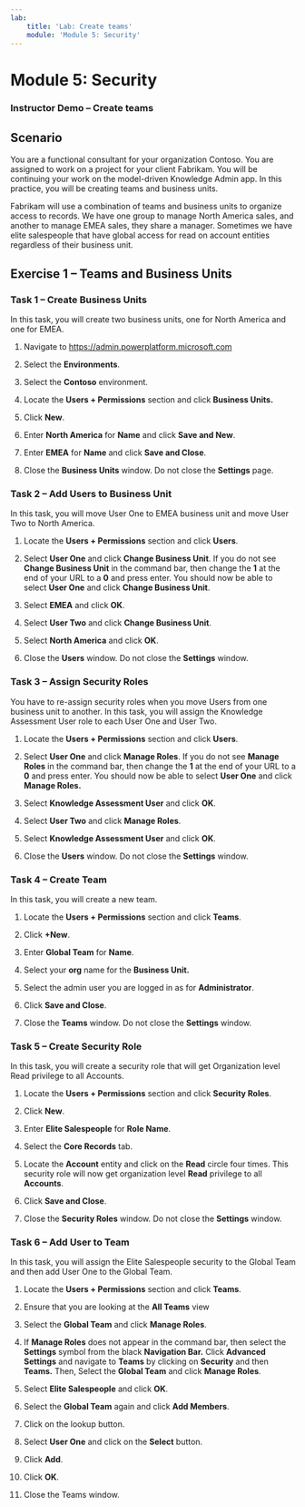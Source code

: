 ```yaml
---
lab:
    title: 'Lab: Create teams'
    module: 'Module 5: Security'
---
```


Module 5: Security
==================
### Instructor Demo – Create teams

Scenario
--------

You are a functional consultant for your organization Contoso. You are assigned
to work on a project for your client Fabrikam. You will be continuing your work
on the model-driven Knowledge Admin app. In this practice, you will be creating
teams and business units.

Fabrikam will use a combination of teams and business units to organize access
to records. We have one group to manage North America sales, and another to
manage EMEA sales, they share a manager. Sometimes we have elite salespeople
that have global access for read on account entities regardless of their
business unit.

Exercise 1 – Teams and Business Units
-------------------------------------

### Task 1 – Create Business Units

In this task, you will create two business units, one for North America and one
for EMEA.

1.  Navigate to <https://admin.powerplatform.microsoft.com>

2.  Select the **Environments**.

3.  Select the **Contoso** environment.

4.  Locate the **Users + Permissions** section and click **Business Units.**

5.  Click **New**.

6.  Enter **North America** for **Name** and click **Save and New**.

7.  Enter **EMEA** for **Name** and click **Save and Close**.

8.  Close the **Business Units** window. Do not close the **Settings** page.

### Task 2 – Add Users to Business Unit

In this task, you will move User One to EMEA business unit and move User Two to
North America.

1.  Locate the **Users + Permissions** section and click **Users**.

2.  Select **User One** and click **Change Business Unit**. If you do not see
    **Change Business Unit** in the command bar, then change the **1** at the
    end of your URL to a **0** and press enter. You should now be able to select
    **User One** and click **Change Business Unit**.

3.  Select **EMEA** and click **OK**.

4.  Select **User Two** and click **Change Business Unit**.

5.  Select **North America** and click **OK**.

6.  Close the **Users** window. Do not close the **Settings** window.

### Task 3 – Assign Security Roles

You have to re-assign security roles when you move Users from one business unit
to another. In this task, you will assign the Knowledge Assessment User role to
each User One and User Two.

1.  Locate the **Users + Permissions** section and click **Users**.

2.  Select **User One** and click **Manage Roles**. If you do not see **Manage
    Roles** in the command bar, then change the **1** at the end of your URL to
    a **0** and press enter. You should now be able to select **User One** and
    click **Manage Roles.**

3.  Select **Knowledge Assessment User** and click **OK**.

4.  Select **User Two** and click **Manage Roles**.

5.  Select **Knowledge Assessment User** and click **OK**.

6.  Close the **Users** window. Do not close the **Settings** window.

### Task 4 – Create Team

In this task, you will create a new team.

1.  Locate the **Users + Permissions** section and click **Teams**.

2.  Click **+New**.

3.  Enter **Global Team** for **Name**.

4.  Select your **org** name for the **Business Unit.**

5.  Select the admin user you are logged in as for **Administrator**.

6.  Click **Save and Close**.

7.  Close the **Teams** window. Do not close the **Settings** window.

### Task 5 – Create Security Role

In this task, you will create a security role that will get Organization level
Read privilege to all Accounts.

1.  Locate the **Users + Permissions** section and click **Security Roles**.

2.  Click **New**.

3.  Enter **Elite Salespeople** for **Role Name**.

4.  Select the **Core Records** tab.

5.  Locate the **Account** entity and click on the **Read** circle four times.
    This security role will now get organization level **Read** privilege to all
    **Accounts**.

6.  Click **Save and Close**.

7.  Close the **Security Roles** window. Do not close the **Settings** window.

### Task 6 – Add User to Team

In this task, you will assign the Elite Salespeople security to the Global Team
and then add User One to the Global Team.

1.  Locate the **Users + Permissions** section and click **Teams**.

2.  Ensure that you are looking at the **All Teams** view

3.  Select the **Global Team** and click **Manage Roles**.

4.  If **Manage Roles** does not appear in the command bar, then select the
    **Settings** symbol from the black **Navigation Bar.** Click **Advanced
    Settings** and navigate to **Teams** by clicking on **Security** and then
    **Teams.** Then, Select the **Global Team** and click **Manage Roles**.

5.  Select **Elite Salespeople** and click **OK**.

6.  Select the **Global Team** again and click **Add Members**.

7.  Click on the lookup button.

8.  Select **User One** and click on the **Select** button.

9.  Click **Add**.

10. Click **OK**.

11. Close the Teams window.
